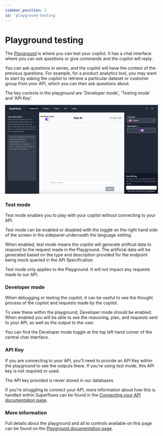 ```yaml
---
sidebar_position: 5
id: 'playground-testing'
---
```


# Playground testing

The [Playground](https://dashboard.superflows.ai/) is where you can test your copilot. It has a chat interface where you can ask questions or give commands and the copilot will reply. 

You can ask questions in series, and the copilot will have the context of the previous questions. For example, for a product analytics tool, you may want to start by asking the copilot to retrieve a particular dataset or customer group from your API, which you can then ask questions about. 

The key controls in the playground are 'Developer mode', 'Testing mode' and 'API Key'.

![Playground-image](../../static/img/docs/getting-started/playground-testing/1-playground.png)

### Test mode

Test mode enables you to play with your copilot without connecting to your API. 

Test mode can be enabled or disabled with the toggle on the right hand side of the screen in the sidepanel underneath the language setting.

When enabled, test mode means the copilot will generate artifical data to respond to the request made in the Playground. The artificial data will be generated based on the type and description provided for the endpoint being mock queried in the API Specification.

Test mode only applies to the Playground. It will not impact any requests made to our API. 

### Developer mode

When debugging or testing the copilot, it can be useful to see the thought process of the copilot and requests made by the copilot. 

To view these within the playground, Developer mode should be enabled. When enabled you will be able to see the reasoning, plan, and requests sent to your API, as well as the output to the user.

You can find the Developer mode toggle at the top left hand corner of the central chat interface. 

### API Key

If you are connecting to your API, you'll need to provide an API Key within the playground to see the outputs there. If you're using test mode, this API key is not required or used. 

The API key provided is never stored in our databases.

If you're struggling to connect your API, more information about how this is handled within Superflows can be found in the [Connecting your API documentation page](../category/connecting-your-api).

### More information

Full details about the playground and all to controls available on this page can be found on the [Playground documentation page](../category/playground).

